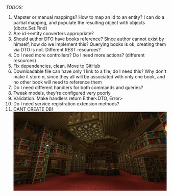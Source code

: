 *TODOS:* 
1. Mapster or manual mappings? How to map an id to an entity? I can do a partial mapping, and populate the resulting object with objects (dbctx.Set.Find)
2. Are id->entity converters appropriate?
3. Should author DTO have books reference? Since author cannot exist by himself, how do we implement this? Querying books is ok, creating them via DTO is not. Different REST resources?
4. Do I need more controllers? Do I need more actions? (different resources)
5. Fix dependencies, clean. Move to GitHub
6. Downloadable file can have only 1 link to a file, do I need this? Why don't make it store n, since they all will be associated with only one book, and no other book will need to reference them
7. Do I need different handlers for both commands and queries?
8. Tweak models, they're configured very poorly 
9. Validation. Make handlers return Either<DTO, Error>
10. Do I need service registration extension methods?
11. CANT CREATE DB!
![](library.png)